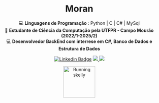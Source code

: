 <h1 align="center">Moran</h1>

<div align="center">

💻 **Linguagens de Programação** :
Python  |  C  |  C#  |  MySql 
</br>
🏫 **Estudante de Ciência da Computação pela UTFPR - Campo Mourão (2022/1-2025/2)**
</br>
💻 **Desenvolvedor BackEnd com interrese em C#, Banco de Dados e Estrutura de Dados**
</br>




 [![Linkedin Badge](https://img.shields.io/badge/LinkedIn-0077B5?style=for-the-badge&logo=linkedin&logoColor=white)](https://www.linkedin.com/in/felipermoran/)
 <a href="https://instagram.com/felipexh7" target="_blank">
    <img src="https://img.shields.io/badge/-Instagram-%23E4405F?style=for-the-badge&logo=instagram&logoColor=white" target="_blank">
  </a>
 </a>
  <a href = "mailto:felipe.r.moran@gmail.com">
    <img src="https://img.shields.io/badge/Gmail-D14836?style=for-the-badge&logo=gmail&logoColor=white">
  </a>
  <p>
<img height="100" alt="Running skelly" src="https://www.google.com/url?sa=i&url=https%3A%2F%2Ftenor.com%2Fview%2Frunning-away-skeleton-scared-gif-14206213&psig=AOvVaw1U5o5aWunyBD74hz-xwi-v&ust=1692731634855000&source=images&cd=vfe&opi=89978449&ved=0CBAQjRxqFwoTCLC01_C67oADFQAAAAAdAAAAABAE"> 
</a>
</p>
</div>
